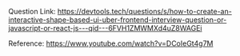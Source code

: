 Question Link: https://devtools.tech/questions/s/how-to-create-an-interactive-shape-based-ui-uber-frontend-interview-question-or-javascript-or-react-js---qid---6FVH1ZMWMXd4uZ8WAGEi

Reference: https://www.youtube.com/watch?v=DCoIeGt4g7M
